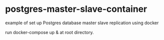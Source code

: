 # postgres-master-slave-container
example of set up Postgres database master slave replication using docker


run docker-compose up & at root directory. 
